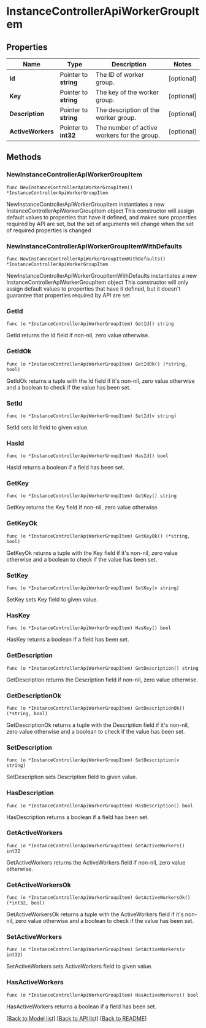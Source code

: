 # InstanceControllerApiWorkerGroupItem

## Properties

Name | Type | Description | Notes
------------ | ------------- | ------------- | -------------
**Id** | Pointer to **string** | The ID of worker group. | [optional] 
**Key** | Pointer to **string** | The key of the worker group. | [optional] 
**Description** | Pointer to **string** | The description of the worker group. | [optional] 
**ActiveWorkers** | Pointer to **int32** | The number of active workers for the group. | [optional] 

## Methods

### NewInstanceControllerApiWorkerGroupItem

`func NewInstanceControllerApiWorkerGroupItem() *InstanceControllerApiWorkerGroupItem`

NewInstanceControllerApiWorkerGroupItem instantiates a new InstanceControllerApiWorkerGroupItem object
This constructor will assign default values to properties that have it defined,
and makes sure properties required by API are set, but the set of arguments
will change when the set of required properties is changed

### NewInstanceControllerApiWorkerGroupItemWithDefaults

`func NewInstanceControllerApiWorkerGroupItemWithDefaults() *InstanceControllerApiWorkerGroupItem`

NewInstanceControllerApiWorkerGroupItemWithDefaults instantiates a new InstanceControllerApiWorkerGroupItem object
This constructor will only assign default values to properties that have it defined,
but it doesn't guarantee that properties required by API are set

### GetId

`func (o *InstanceControllerApiWorkerGroupItem) GetId() string`

GetId returns the Id field if non-nil, zero value otherwise.

### GetIdOk

`func (o *InstanceControllerApiWorkerGroupItem) GetIdOk() (*string, bool)`

GetIdOk returns a tuple with the Id field if it's non-nil, zero value otherwise
and a boolean to check if the value has been set.

### SetId

`func (o *InstanceControllerApiWorkerGroupItem) SetId(v string)`

SetId sets Id field to given value.

### HasId

`func (o *InstanceControllerApiWorkerGroupItem) HasId() bool`

HasId returns a boolean if a field has been set.

### GetKey

`func (o *InstanceControllerApiWorkerGroupItem) GetKey() string`

GetKey returns the Key field if non-nil, zero value otherwise.

### GetKeyOk

`func (o *InstanceControllerApiWorkerGroupItem) GetKeyOk() (*string, bool)`

GetKeyOk returns a tuple with the Key field if it's non-nil, zero value otherwise
and a boolean to check if the value has been set.

### SetKey

`func (o *InstanceControllerApiWorkerGroupItem) SetKey(v string)`

SetKey sets Key field to given value.

### HasKey

`func (o *InstanceControllerApiWorkerGroupItem) HasKey() bool`

HasKey returns a boolean if a field has been set.

### GetDescription

`func (o *InstanceControllerApiWorkerGroupItem) GetDescription() string`

GetDescription returns the Description field if non-nil, zero value otherwise.

### GetDescriptionOk

`func (o *InstanceControllerApiWorkerGroupItem) GetDescriptionOk() (*string, bool)`

GetDescriptionOk returns a tuple with the Description field if it's non-nil, zero value otherwise
and a boolean to check if the value has been set.

### SetDescription

`func (o *InstanceControllerApiWorkerGroupItem) SetDescription(v string)`

SetDescription sets Description field to given value.

### HasDescription

`func (o *InstanceControllerApiWorkerGroupItem) HasDescription() bool`

HasDescription returns a boolean if a field has been set.

### GetActiveWorkers

`func (o *InstanceControllerApiWorkerGroupItem) GetActiveWorkers() int32`

GetActiveWorkers returns the ActiveWorkers field if non-nil, zero value otherwise.

### GetActiveWorkersOk

`func (o *InstanceControllerApiWorkerGroupItem) GetActiveWorkersOk() (*int32, bool)`

GetActiveWorkersOk returns a tuple with the ActiveWorkers field if it's non-nil, zero value otherwise
and a boolean to check if the value has been set.

### SetActiveWorkers

`func (o *InstanceControllerApiWorkerGroupItem) SetActiveWorkers(v int32)`

SetActiveWorkers sets ActiveWorkers field to given value.

### HasActiveWorkers

`func (o *InstanceControllerApiWorkerGroupItem) HasActiveWorkers() bool`

HasActiveWorkers returns a boolean if a field has been set.


[[Back to Model list]](../README.md#documentation-for-models) [[Back to API list]](../README.md#documentation-for-api-endpoints) [[Back to README]](../README.md)


